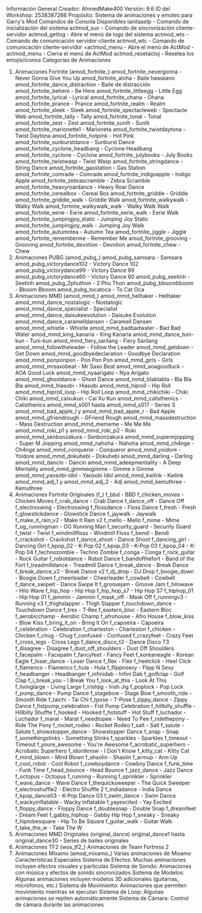 Información General
Creador: AhmedMake400
Versión: 9.6
ID del Workshop: 2538387266
Propósito: Sistema de animaciones y emotes para Garry's Mod
Comandos de Consola Disponibles
ianitaastp - Comando de inicialización del sistema
actmod_suc - Comando de sincronización cliente-servidor
actmod_getlog - Abre el menú de logs del sistema
actmod_wts - Comando de comunicación servidor-cliente
actmod_wtc - Comando de comunicación cliente-servidor
+actmod_menu - Abre el menú de ActMod
-actmod_menu - Cierra el menú de ActMod
actmod_resetactoj - Resetea los emojis/iconos
Categorías de Animaciones
1. Animaciones Fortnite (amod_fortnite_)
amod_fortnite_nevergonna - Never Gonna Give You Up
amod_fortnite_aloha - Baile hawaiano
amod_fortnite_dance_distraction - Baile de distracción
amod_fortnite_behere - Be Here
amod_fortnite_littleegg - Little Egg
amod_fortnite_lyrical - Lyrical
amod_fortnite_ohana - Ohana
amod_fortnite_prance - Prance
amod_fortnite_realm - Realm
amod_fortnite_sleek - Sleek
amod_fortnite_spectacleweb - Spectacle Web
amod_fortnite_tally - Tally
amod_fortnite_tonal - Tonal
amod_fortnite_zest - Zest
amod_fortnite_sunlit - Sunlit
amod_fortnite_marionette1 - Marioneta
amod_fortnite_twistdaytona - Twist Daytona
amod_fortnite_hotpink - Hot Pink
amod_fortnite_sunburstdance - Sunburst Dance
amod_fortnite_cyclone_headbang - Cyclone Headbang
amod_fortnite_cyclone - Cyclone
amod_fortnite_julybooks - July Books
amod_fortnite_twistwasp - Twist Wasp
amod_fortnite_stringdance - String Dance
amod_fortnite_gasstation - Gas Station
amod_fortnite_comrade - Comrade
amod_fortnite_indigoapple - Indigo Apple
amod_fortnite_zebrascramble - Zebra Scramble
amod_fortnite_heavyroardance - Heavy Roar Dance
amod_fortnite_cerealbox - Cereal Box
amod_fortnite_griddle - Griddle
amod_fortnite_griddle_walk - Griddle Walk
amod_fortnite_walkywalk - Walky Walk
amod_fortnite_walkywalk_walk - Walky Walk Walk
amod_fortnite_eerie - Eerie
amod_fortnite_eerie_walk - Eerie Walk
amod_fortnite_jumpingjoy_static - Jumping Joy Static
amod_fortnite_jumpingjoy_walk - Jumping Joy Walk
amod_fortnite_autumntea - Autumn Tea
amod_fortnite_jiggle - Jiggle
amod_fortnite_rememberme - Remember Me
amod_fortnite_grooving - Grooving
amod_fortnite_devotion - Devotion
amod_fortnite_chew - Chew
2. Animaciones PUBG (amod_pubg_)
amod_pubg_samsara - Samsara
amod_pubg_victorydance102 - Victory Dance 102
amod_pubg_victorydance99 - Victory Dance 99
amod_pubg_victorydance60 - Victory Dance 60
amod_pubg_seetinh - Seetinh
amod_pubg_2phuthon - 2 Phu Thon
amod_pubg_bboombboom - Bboom Bboom
amod_pubg_tocatoca - To Cat Oca
3. Animaciones MMD (amod_mmd_)
amod_mmd_helltaker - Helltaker
amod_mmd_dance_nostalogic - Nostalogic
amod_mmd_dance_specialist - Specialist
amod_mmd_dance_daisukeevolution - Daisuke Evolution
amod_mmd_dance_caramelldansen - Caramell Dansen
amod_mmd_whistle - Whistle
amod_mmd_badbadwater - Bad Bad Water
amod_mmd_king_kanaria - King Kanaria
amod_mmd_dance_tuni-kun - Tuni-kun
amod_mmd_fiery_sarilang - Fiery Sarilang
amod_mmd_followtheleader - Follow the Leader
amod_mmd_getdown - Get Down
amod_mmd_goodbyedeclaration - Goodbye Declaration
amod_mmd_ponponpon - Pon Pon Pon
amod_mmd_girls - Girls
amod_mmd_mrsaxobeat - Mr Saxo Beat
amod_mmd_aoagoodluck - AOA Good Luck
amod_mmd_nyaarigato - Nya Arigato
amod_mmd_ghostdance - Ghost Dance
amod_mmd_blablabla - Bla Bla Bla
amod_mmd_hiasobi - Hiasobi
amod_mmd_hiproll - Hip Roll
amod_mmd_hiproll_loop - Hip Roll Loop
amod_mmd_chikichiki - Chiki Chiki
amod_mmd_caixukun - Cai Xu Kun
amod_mmd_calisthenics - Calisthenics
amod_mmd_s001 hasta amod_mmd_s017 - Series S
amod_mmd_bad_apple_l y amod_mmd_bad_apple_r - Bad Apple
amod_mmd_gfriendrough - GFriend Rough
amod_mmd_massdestruction - Mass Destruction
amod_mmd_mememe - Me Me Me
amod_mmd_roki_p1 y amod_mmd_roki_p2 - Roki
amod_mmd_senbonzakura - Senbonzakura
amod_mmd_supermjopping - Super M Jopping
amod_mmd_nahoha - Nahoha
amod_mmd_ch4nge - Ch4nge
amod_mmd_conqueror - Conqueror
amod_mmd_yoidore - Yoidore
amod_mmd_dokuhebi - Dokuhebi
amod_mmd_darling - Darling
amod_mmd_dancin - Dancin
amod_mmd_adeepmentality - A Deep Mentality
amod_mmd_gimmexgimme - Gimme x Gimme
amod_mmd_yaosobi-idol - Yaosobi Idol
amod_mmd_kwlink - Kwlink
amod_mmd_adj_1 y amod_mmd_adj_2 - Adj
amod_mmd_kemuthree - Kemuthree
4. Animaciones Fortnite Originales (f_)
f_bbd - BBD
f_chicken_moves - Chicken Moves
f_crab_dance - Crab Dance
f_dance_off - Dance Off
f_electroswing - Electroswing
f_flossdance - Floss Dance
f_fresh - Fresh
f_glowstickdance - Glowstick Dance
f_jaywalk - Jaywalk
f_make_it_rain_v2 - Make It Rain v2
f_mello - Mello
f_mime - Mime
f_og_runningman - OG Running Man
f_security_guard - Security Guard
f_twist - Twist
f_windmillfloss - Windmill Floss
f_bendi - Bendi
f_crackshot - Crackshot
f_dance_shoot - Dance Shoot
f_dancing_girl - Dancing Girl
f_kpop_02 - K-Pop 02
f_kpop_03 - K-Pop 03
f_kpop_04 - K-Pop 04
f_technozombie - Techno Zombie
f_conga - Conga
f_rock_guitar - Rock Guitar
f_robotdance - Robot Dance
f_bandofthefort - Band of the Fort
f_treadmilldance - Treadmill Dance
f_break_dance - Break Dance
f_break_dance_v2 - Break Dance v2
f_dj_drop - DJ Drop
f_boogie_down - Boogie Down
f_cheerleader - Cheerleader
f_cowbell - Cowbell
f_dance_swipeit - Dance Swipe It
f_groovejam - Groove Jam
f_hilowave - Hilo Wave
f_hip_hop - Hip Hop
f_hip_hop_s7 - Hip Hop S7
f_hiphop_01 - Hip Hop 01
f_jammin - Jammin
f_mask_off - Mask Off
f_runningv3 - Running v3
f_thighslapper - Thigh Slapper
f_touchdown_dance - Touchdown Dance
f_trex - T-Rex
f_eastern_bloc - Eastern Bloc
f_aerobicchamp - Aerobic Champ
f_afrohouse - Afro House
f_blow_kiss - Blow Kiss
f_bring_it_on - Bring It On
f_capoeira - Capoeira
f_celebration - Celebration
f_charleston - Charleston
f_chicken - Chicken
f_chug - Chug
f_confused - Confused
f_crazyfeet - Crazy Feet
f_cross_legs - Cross Legs
f_dance_disco_t3 - Dance Disco T3
f_disagree - Disagree
f_dust_off_shoulders - Dust Off Shoulders
f_facepalm - Facepalm
f_fancyfeet - Fancy Feet
f_koreaneagle - Korean Eagle
f_loser_dance - Loser Dance
f_flex - Flex
f_heelclick - Heel Click
f_flamenco - Flamenco
f_hula - Hula
f_flippnsexy - Flipp N Sexy
f_headbanger - Headbanger
f_infinidab - Infini Dab
f_golfclap - Golf Clap
f_i_break_you - I Break You
f_look_at_this - Look At This
f_livinglarge - Living Large
f_irishjig - Irish Jig
f_poplock - Pop Lock
f_pump_dance - Pump Dance
f_stagebow - Stage Bow
f_smooth_ride - Smooth Ride
f_taichi - Tai Chi
f_tpose - T-Pose
f_zippy_dance - Zippy Dance
f_fistpump_celebration - Fist Pump Celebration
f_hillbilly_shuffle - Hillbilly Shuffle
f_hooked - Hooked
f_hotstuff - Hot Stuff
f_luchador - Luchador
f_marat - Marat
f_needtopee - Need To Pee
f_ridethepony - Ride The Pony
f_rocket_rodeo - Rocket Rodeo
f_salt - Salt
f_salute - Salute
f_showstopper_dance - Showstopper Dance
f_snap - Snap
f_somethingstinks - Something Stinks
f_sparkles - Sparkles
f_timeout - Timeout
f_youre_awesome - You're Awesome
f_acrobatic_superhero - Acrobatic Superhero
f_idontknow - I Don't Know
f_kitty_cat - Kitty Cat
f_mind_blown - Mind Blown
f_shaolin - Shaolin
f_armup - Arm Up
f_cool_robot - Cool Robot
f_cowboydance - Cowboy Dance
f_funk_time - Funk Time
f_head_bounce - Head Bounce
f_jazz_dance - Jazz Dance
f_octopus - Octopus
f_running - Running
f_sprinkler - Sprinkler
f_wave_dance - Wave Dance
f_thequicksweeper - The Quick Sweeper
f_electroshuffle2 - Electro Shuffle 2
f_indiadance - India Dance
f_kpop_dance03 - K-Pop Dance 03
f_swim_dance - Swim Dance
f_wackyinflatable - Wacky Inflatable
f_yayexcited - Yay Excited
f_floppy_dance - Floppy Dance
f_doublesnap - Double Snap
f_dreamfeet - Dream Feet
f_gabby_hiphop - Gabby Hip Hop
f_sneaky - Sneaky
f_hiptobesquare - Hip To Be Square
f_guitar_walk - Guitar Walk
f_take_the_w - Take The W
5. Animaciones MMD Originales (original_dance)
original_dance1 hasta original_dance30 - Series de bailes originales
6. Animaciones TF2 (wos_tf2_)
Animaciones de Team Fortress 2
7. Animaciones Mixamo (amod_mixamo_)
Varias animaciones de Mixamo
Características Especiales
Sistema de Efectos: Muchas animaciones incluyen efectos visuales y partículas
Sistema de Sonido: Animaciones con música y efectos de sonido sincronizados
Sistema de Modelos: Algunas animaciones incluyen modelos 3D adicionales (guitarras, micrófonos, etc.)
Sistema de Movimiento: Animaciones que permiten movimiento mientras se ejecutan
Sistema de Loop: Algunas animaciones se repiten automáticamente
Sistema de Cámara: Control de cámara durante las animaciones